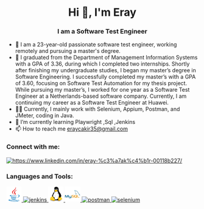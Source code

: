 <h1 align="center">Hi 👋, I'm Eray</h1>
<h3 align="center">I am a Software Test Engineer</h3>

- 💬  I am a 23-year-old passionate software test engineer, working remotely and pursuing a master's degree. 
- 🔭  I graduated from the Department of Management Information Systems with a GPA of 3.36, during which I completed two internships. Shortly after finishing my undergraduate studies, I began my master’s degree in Software Engineering. I successfully completed my master’s with a GPA of 3.60, focusing on Software Test Automation for my thesis project. While pursuing my master’s, I worked for one year as a Software Test Engineer at a Netherlands-based software company. Currently, I am continuing my career as a Software Test Engineer at Huawei.
- 👨‍💻 Currently, I mainly work with Selenium, Appium, Postman, and JMeter, coding in Java.
- 📝 I’m currently learning Playwright ,Sql ,Jenkins 
- 📫 How to reach me eraycakir35@gmail.com

<h3 align="left">Connect with me:</h3>
<p align="left">
<a href="https://linkedin.com/in/https://www.linkedin.com/in/eray-%c3%a7ak%c4%b1r-00118b227/" target="blank"><img align="center" src="https://raw.githubusercontent.com/rahuldkjain/github-profile-readme-generator/master/src/images/icons/Social/linked-in-alt.svg" alt="https://www.linkedin.com/in/eray-%c3%a7ak%c4%b1r-00118b227/" height="30" width="40" /></a>
</p>

<h3 align="left">Languages and Tools:</h3>
<p align="left"> <a href="https://www.java.com" target="_blank" rel="noreferrer"> <img src="https://raw.githubusercontent.com/devicons/devicon/master/icons/java/java-original.svg" alt="java" width="40" height="40"/> </a> <a href="https://www.jenkins.io" target="_blank" rel="noreferrer"> <img src="https://www.vectorlogo.zone/logos/jenkins/jenkins-icon.svg" alt="jenkins" width="40" height="40"/> </a> <a href="https://www.linux.org/" target="_blank" rel="noreferrer"> <img src="https://raw.githubusercontent.com/devicons/devicon/master/icons/linux/linux-original.svg" alt="linux" width="40" height="40"/> </a> <a href="https://www.mysql.com/" target="_blank" rel="noreferrer"> <img src="https://raw.githubusercontent.com/devicons/devicon/master/icons/mysql/mysql-original-wordmark.svg" alt="mysql" width="40" height="40"/> </a> <a href="https://postman.com" target="_blank" rel="noreferrer"> <img src="https://www.vectorlogo.zone/logos/getpostman/getpostman-icon.svg" alt="postman" width="40" height="40"/> </a> <a href="https://www.selenium.dev" target="_blank" rel="noreferrer"> <img src="https://raw.githubusercontent.com/detain/svg-logos/780f25886640cef088af994181646db2f6b1a3f8/svg/selenium-logo.svg" alt="selenium" width="40" height="40"/> </a> </p>
